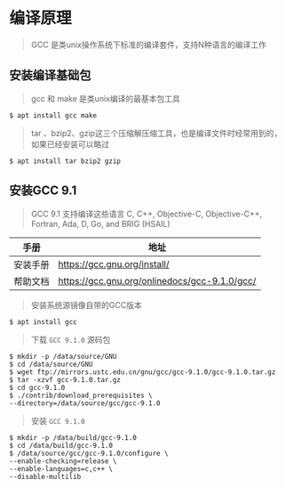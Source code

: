 # 编译原理

> GCC 是类unix操作系统下标准的编译套件，支持N种语言的编译工作

## 安装编译基础包

> gcc 和 make 是类unix编译的最基本包工具

```shell
$ apt install gcc make
```

> tar 、bzip2、gzip这三个压缩解压缩工具，也是编译文件时经常用到的，如果已经安装可以略过

```shell
$ apt install tar bzip2 gzip
```

## 安装GCC 9.1

> GCC 9.1 支持编译这些语言 C, C++, Objective-C, Objective-C++, Fortran, Ada, D, Go, and BRIG (HSAIL)

手册   | 地址
---- | -----------------------------------------------
安装手册 | <https://gcc.gnu.org/install/>
帮助文档 | <https://gcc.gnu.org/onlinedocs/gcc-9.1.0/gcc/>

> 安装系统源镜像自带的GCC版本

```shell
$ apt install gcc
```

> 下载 `GCC 9.1.0` 源码包

```shell
$ mkdir -p /data/source/GNU
$ cd /data/source/GNU
$ wget ftp://mirrors.ustc.edu.cn/gnu/gcc/gcc-9.1.0/gcc-9.1.0.tar.gz
$ tar -xzvf gcc-9.1.0.tar.gz
$ cd gcc-9.1.0
$ ./contrib/download_prerequisites \
--directory=/data/source/gcc/gcc-9.1.0
```

> 安装 `GCC 9.1.0`

```shell
$ mkdir -p /data/build/gcc-9.1.0
$ cd /data/build/gcc-9.1.0
$ /data/source/gcc/gcc-9.1.0/configure \
--enable-checking=release \
--enable-languages=c,c++ \
--disable-multilib
```
